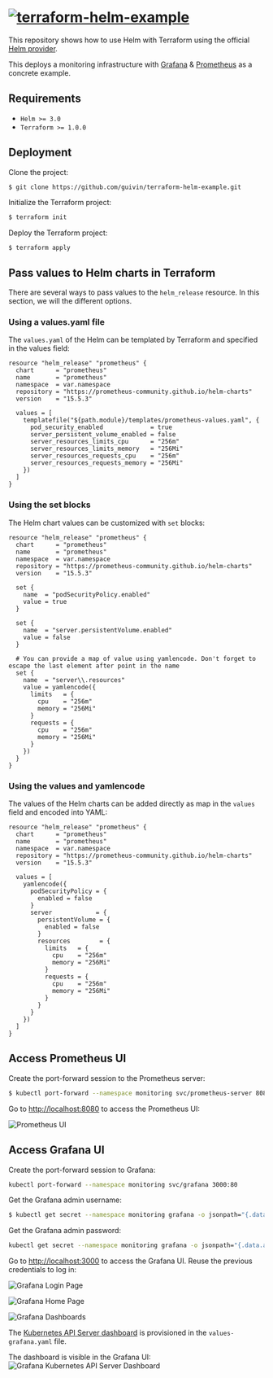 # [![terraform-helm-example](https://github.com/guivin/terraform-helm-example/actions/workflows/main.yml/badge.svg)](https://github.com/guivin/terraform-helm-example/actions/workflows/main.yml)

This repository shows how to use Helm with Terraform using the official [Helm provider](https://registry.terraform.io/providers/hashicorp/helm/2.4.1). 

This deploys a monitoring infrastructure with [Grafana](https://grafana.com/) & [Prometheus](https://prometheus.io/) 
as a concrete example.

## Requirements

* `Helm >= 3.0`
* `Terraform >= 1.0.0`

## Deployment

Clone the project:

```bash
$ git clone https://github.com/guivin/terraform-helm-example.git
```

Initialize the Terraform project:

```bash
$ terraform init
```

Deploy the Terraform project:

```
$ terraform apply
```

## Pass values to Helm charts in Terraform

There are several ways to pass values to the `helm_release` resource. In this section, we will the different options.


### Using a values.yaml file

The `values.yaml` of the Helm can be templated by Terraform and specified in the values field:

```hcl
resource "helm_release" "prometheus" {
  chart      = "prometheus"
  name       = "prometheus"
  namespace  = var.namespace
  repository = "https://prometheus-community.github.io/helm-charts"
  version    = "15.5.3"

  values = [
    templatefile("${path.module}/templates/prometheus-values.yaml", {
      pod_security_enabled             = true
      server_persistent_volume_enabled = false
      server_resources_limits_cpu      = "256m"
      server_resources_limits_memory   = "256Mi"
      server_resources_requests_cpu    = "256m"
      server_resources_requests_memory = "256Mi"
    })
  ]
}
```

### Using the set blocks

The Helm chart values can be customized with `set` blocks:

```hcl
resource "helm_release" "prometheus" {
  chart      = "prometheus"
  name       = "prometheus"
  namespace  = var.namespace
  repository = "https://prometheus-community.github.io/helm-charts"
  version    = "15.5.3"

  set {
    name  = "podSecurityPolicy.enabled"
    value = true
  }

  set {
    name  = "server.persistentVolume.enabled"
    value = false
  }

  # You can provide a map of value using yamlencode. Don't forget to escape the last element after point in the name
  set {
    name  = "server\\.resources"
    value = yamlencode({
      limits   = {
        cpu    = "256m"
        memory = "256Mi"
      }
      requests = {
        cpu    = "256m"
        memory = "256Mi"
      }
    })
  }
}
```

### Using the values and yamlencode

The values of the Helm charts can be added directly as map in the `values` field and encoded into YAML:
```hcl
resource "helm_release" "prometheus" {
  chart      = "prometheus"
  name       = "prometheus"
  namespace  = var.namespace
  repository = "https://prometheus-community.github.io/helm-charts"
  version    = "15.5.3"

  values = [
    yamlencode({
      podSecurityPolicy = {
        enabled = false
      }
      server            = {
        persistentVolume = {
          enabled = false
        }
        resources        = {
          limits   = {
            cpu    = "256m"
            memory = "256Mi"
          }
          requests = {
            cpu    = "256m"
            memory = "256Mi"
          }
        }
      }
    })
  ]
}
```

## Access Prometheus UI

Create the port-forward session to the Prometheus server:
```bash
$ kubectl port-forward --namespace monitoring svc/prometheus-server 8080:80
```

Go to [http://localhost:8080](http://localhost:8080) to access the Prometheus UI:

![Prometheus UI](./screenshots/prometheus-screenshot.jpg)

## Access Grafana UI

Create the port-forward session to Grafana:

```bash
kubectl port-forward --namespace monitoring svc/grafana 3000:80
```

Get the Grafana admin username:

```bash
$ kubectl get secret --namespace monitoring grafana -o jsonpath="{.data.admin-user}" | base64 --decode 
```

Get the Grafana admin password:

```bash
kubectl get secret --namespace monitoring grafana -o jsonpath="{.data.admin-password}" | base64 --decode
```

Go to [http://localhost:3000](http://localhost:3000) to access the Grafana UI. Reuse the previous credentials to log in:

![Grafana Login Page](./screenshots/grafana-login-screenshot.jpg)

![Grafana Home Page](./screenshots/grafana-home-screenshot.jpg)

![Grafana Dashboards](./screenshots/grafana-dashboards-screenshot.jpg)


The [Kubernetes API Server dashboard](https://grafana.com/grafana/dashboards/12006) is provisioned in the `values-grafana.yaml` file. 

The dashboard is visible in the Grafana UI:
![Grafana Kubernetes API Server Dashboard](./screenshots/grafana-kubernetes-apiserver-dashboard-screenshot.jpg)